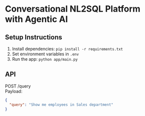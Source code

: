 # Conversational NL2SQL Platform with Agentic AI

## Setup Instructions
1. Install dependencies:
   `pip install -r requirements.txt`
2. Set environment variables in `.env`
3. Run the app:
   `python app/main.py`

## API
POST /query  
Payload:  
```json
{
  "query": "Show me employees in Sales department"
}
